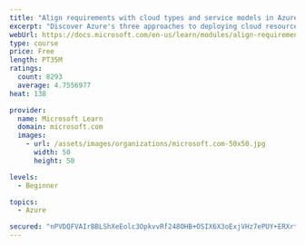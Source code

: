 ```yaml
---
title: "Align requirements with cloud types and service models in Azure"
excerpt: "Discover Azure's three approaches to deploying cloud resources -- public, private, and hybrid -- and learn the difference each makes in your Azure services."
webUrl: https://docs.microsoft.com/en-us/learn/modules/align-requirements-in-azure/
type: course
price: Free
length: PT35M
ratings:
  count: 8293
  average: 4.7556977
heat: 138

provider:
  name: Microsoft Learn
  domain: microsoft.com
  images:
    - url: /assets/images/organizations/microsoft.com-50x50.jpg
      width: 50
      height: 50

levels:
  - Beginner

topics:
  - Azure

secured: "nPVDQFVAIrBBLShXeEolc3OpkvvRf248OHB+OSIX6X3oExjVHz7ePUY+ERXrtXqXjqJz1J0GGC/Ug/xPxekkLb7bPVPDwRDAJ2ikEDL75711qEe4laLbVVjqfZqED0yqFTOE3jB4WzMfHXBGhC0D5f1XRQrNq77f2pI0jMcTTZgnVH9qC11xK6ZGO5RbKYpgK6gH3V+Bj9/AE1cJSaZbflLzKW6mzi/IG9FkEm4KhbUVtlLVFTCzEEnBGT63q9FYEpzQWCSxxTOhSqyG+Jawrw3vwpSOKrGKU0DRn5ULwlfcKnMWHwA8XjlA6k3NKK12EkWwn+AknMKxQARXm8ME3D9zmkCeeOChkGRI6vj5UpA2CWIKFzB4t/wjOlRaB8ml1byn8gtOU+QtxqffQqar7Xscckb6FVRge9bIGCJBn3Y=;EmPWk+yi0RZ5sUs1lhQLOg=="
---
```


